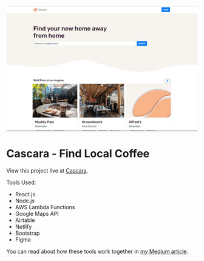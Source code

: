 ![](cascara-screenshot.JPG)

# Cascara - Find Local Coffee

View this project live at [Cascara](https://getcascara.com/). 

Tools Used:
- React.js
- Node.js
- AWS Lambda Functions
- Google Maps API
- Airtable 
- Netlify 
- Bootstrap
- Figma

You can read about how these tools work together in [my Medium article](https://medium.com/@murphystude/up-and-running-with-netlify-airtable-and-react-428959473cf0).
